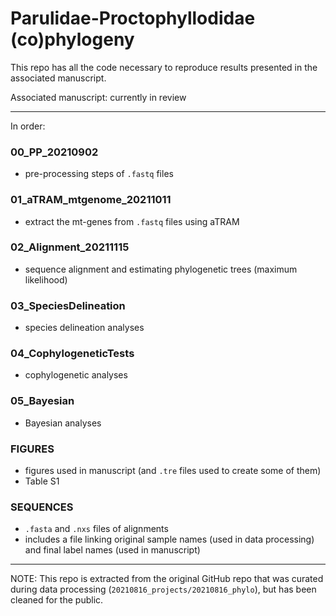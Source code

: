 # Parulidae-Proctophyllodidae (co)phylogeny

This repo has all the code necessary to reproduce results presented in the associated manuscript.

Associated manuscript: currently in review

---
In order:

### 00_PP_20210902
- pre-processing steps of `.fastq` files

### 01_aTRAM_mtgenome_20211011
- extract the mt-genes from `.fastq` files using aTRAM

### 02_Alignment_20211115
- sequence alignment and estimating phylogenetic trees (maximum likelihood)

### 03_SpeciesDelineation
- species delineation analyses 

### 04_CophylogeneticTests
- cophylogenetic analyses

### 05_Bayesian
- Bayesian analyses

### FIGURES
- figures used in manuscript (and `.tre` files used to create some of them)
- Table S1

### SEQUENCES
- `.fasta` and `.nxs` files of alignments
- includes a file linking original sample names (used in data processing) and final label names (used in manuscript)

---

NOTE: This repo is extracted from the original GitHub repo that was curated during data processing (`20210816_projects/20210816_phylo`), but has been cleaned for the public.
